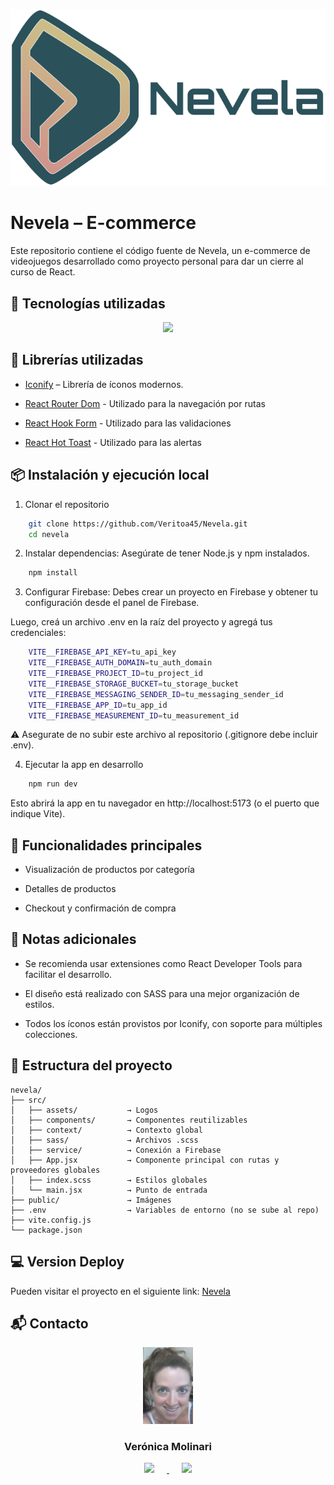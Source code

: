 ![Logo](/src/assets/Logo.png)

# Nevela – E-commerce

Este repositorio contiene el código fuente de Nevela, un e-commerce de videojuegos desarrollado como proyecto personal para dar un cierre al curso de React.

## 🚀 Tecnologías utilizadas

<p align="center">
  <a href="https://skillicons.dev">
    <img src="https://skillicons.dev/icons?i=html,css,sass,react,firebase" />
  </a>
</p>

## 📖 Librerías utilizadas

- [Iconify](https://iconify.design) – Librería de íconos modernos.

- [React Router Dom](https://reactrouter.com) - Utilizado para la navegación por rutas

- [React Hook Form](https://react-hook-form.com) - Utilizado para las validaciones

- [React Hot Toast](https://react-hot-toast.com) - Utilizado para las alertas

## 📦 Instalación y ejecución local

1. Clonar el repositorio

```bash
    git clone https://github.com/Veritoa45/Nevela.git
    cd nevela
```

2. Instalar dependencias: Asegúrate de tener Node.js y npm instalados.

```bash
    npm install
```

3. Configurar Firebase:
   Debes crear un proyecto en Firebase y obtener tu configuración desde el panel de Firebase.

Luego, creá un archivo .env en la raíz del proyecto y agregá tus credenciales:

```bash
    VITE__FIREBASE_API_KEY=tu_api_key
    VITE__FIREBASE_AUTH_DOMAIN=tu_auth_domain
    VITE__FIREBASE_PROJECT_ID=tu_project_id
    VITE__FIREBASE_STORAGE_BUCKET=tu_storage_bucket
    VITE__FIREBASE_MESSAGING_SENDER_ID=tu_messaging_sender_id
    VITE__FIREBASE_APP_ID=tu_app_id
    VITE__FIREBASE_MEASUREMENT_ID=tu_measurement_id
```

⚠️ Asegurate de no subir este archivo al repositorio (.gitignore debe incluir .env).

4. Ejecutar la app en desarrollo

```bash
    npm run dev
```

Esto abrirá la app en tu navegador en http://localhost:5173 (o el puerto que indique Vite).

## 🛒 Funcionalidades principales

- Visualización de productos por categoría

- Detalles de productos

- Checkout y confirmación de compra

## 📝 Notas adicionales

- Se recomienda usar extensiones como React Developer Tools para facilitar el desarrollo.

- El diseño está realizado con SASS para una mejor organización de estilos.

- Todos los íconos están provistos por Iconify, con soporte para múltiples colecciones.

## 📂 Estructura del proyecto

```
nevela/
├── src/
│   ├── assets/           → Logos
│   ├── components/       → Componentes reutilizables
│   ├── context/          → Contexto global
│   ├── sass/             → Archivos .scss
│   ├── service/          → Conexión a Firebase
│   ├── App.jsx           → Componente principal con rutas y proveedores globales
│   ├── index.scss        → Estilos globales
│   └── main.jsx          → Punto de entrada
├── public/               → Imágenes
├── .env                  → Variables de entorno (no se sube al repo)
├── vite.config.js
└── package.json
```

## 💻 Version Deploy

Pueden visitar el proyecto en el siguiente link: [Nevela](https://nevela-yuam.vercel.app)

## 📬 Contacto

<p align="center">
  <img src="public/CV.png" alt="Foto" width="80" />
  <h3 align="center">Verónica Molinari</h3>
  <p align="center">
  <a href="https://github.com/Veritoa45">
    <img src="https://skillicons.dev/icons?i=github" hspace="20"/>
  </a>
  <a href="https://www.linkedin.com/in/veronica-molinari/">
    <img src="https://skillicons.dev/icons?i=linkedin" hspace="20"/>
  </a>
  </p>
</p>

